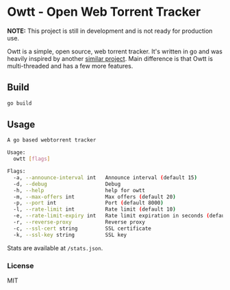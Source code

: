 # Owtt - Open Web Torrent Tracker

**NOTE:** This project is still in development and is not ready for production use.

Owtt is a simple, open source, web torrent tracker. It's written in go and was heavily inspired by another [similar project](https://github.com/OpenWebTorrent/openwebtorrent-tracker). Main difference is that Owtt is multi-threaded and has a few more features.

## Build

```bash
go build
```

## Usage

```bash
A go based webtorrent tracker

Usage:
  owtt [flags]

Flags:
  -a, --announce-interval int   Announce interval (default 15)
  -d, --debug                   Debug
  -h, --help                    help for owtt
  -m, --max-offers int          Max offers (default 20)
  -p, --port int                Port (default 8000)
  -l, --rate-limit int          Rate limit (default 10)
  -e, --rate-limit-expiry int   Rate limit expiration in seconds (default 2)
  -r, --reverse-proxy           Reverse proxy
  -c, --ssl-cert string         SSL certificate
  -k, --ssl-key string          SSL key
```

Stats are available at `/stats.json`.

### License

MIT